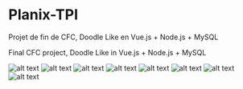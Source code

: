# Planix-TPI
<p>Projet de fin de CFC, Doodle Like en Vue.js + Node.js + MySQL</p>
<p>Final CFC project, Doodle Like in Vue.js + Node.js + MySQL</p>


![alt text](https://i.imgur.com/ng8yq35.png)
![alt text](https://i.imgur.com/sFyL1XZ.png)
![alt text](https://i.imgur.com/h6wM60U.png)
![alt text](https://i.imgur.com/PbkvK5K.png)
![alt text](https://i.imgur.com/5PNFLkm.png)
![alt text](https://i.imgur.com/sWYvcHZ.png)
![alt text](https://i.imgur.com/5Rm70zr.png)
![alt text](https://i.imgur.com/JHbAkTL.png)
